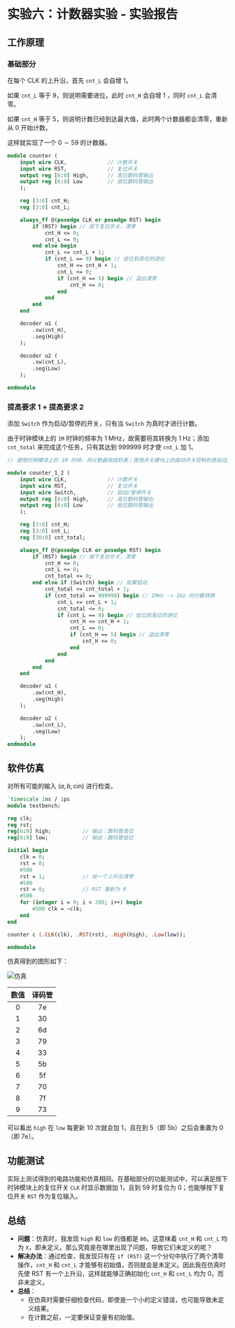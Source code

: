 # 实验六：计数器实验 - 实验报告

## 工作原理

### 基础部分

在每个 CLK 的上升沿，首先 `cnt_L` 会自增 $1$。

如果 `cnt_L` 等于 $9$，则说明需要进位，此时 `cnt_H` 会自增 $1$ ，同时 `cnt_L` 会清零。

如果 `cnt_H` 等于 $5$，则说明计数已经到达最大值，此时两个计数器都会清零，重新从 $0$ 开始计数。

这样就实现了一个 $0 \sim 59$ 的计数器。

```systemverilog
module counter (
    input wire CLK,             // 计数开关
    input wire RST,             // 复位开关
    output reg [6:0] High,      // 高位数码管输出
    output reg [6:0] Low        // 低位数码管输出
    );

    reg [3:0] cnt_H;
    reg [3:0] cnt_L;

    always_ff @(posedge CLK or posedge RST) begin
        if (RST) begin // 按下复位开关，清零
            cnt_H <= 0;
            cnt_L <= 0;
        end else begin
            cnt_L <= cnt_L + 1;
            if (cnt_L == 9) begin // 低位到高位的进位
                cnt_H <= cnt_H + 1;
                cnt_L <= 0;
                if (cnt_H == 5) begin // 溢出清零
                    cnt_H <= 0;
                end
            end
        end
    end

    decoder u1 (
        .sw(cnt_H),
        .seg(High)
    );

    decoder u2 (
        .sw(cnt_L),
        .seg(Low)
    );

endmodule
```

### 提高要求 1 + 提高要求 2

添加 `Switch` 作为启动/暂停的开关，只有当 `Switch` 为真时才进行计数。

由于时钟模块上的 `1M` 时钟的频率为 $1\;\mathrm{MHz}$，故需要将其转换为 $1\;\mathrm{Hz}$；添加 `cnt_total` 来完成这个任务，只有其达到 $999999$ 时才使 `cnt_L` 加 $1$。

```systemverilog
// 使用时钟模块上的 1M 时钟，将计数器改成秒表；使用开关模块上的拨动开关控制秒表启动/暂停

module counter_1_2 (
    input wire CLK,             // 计数开关
    input wire RST,             // 复位开关
    input wire Switch,          // 启动/暂停开关
    output reg [6:0] High,      // 高位数码管输出
    output reg [6:0] Low        // 低位数码管输出
    );

    reg [3:0] cnt_H;
    reg [3:0] cnt_L;
    reg [30:0] cnt_total;

    always_ff @(posedge CLK or posedge RST) begin
        if (RST) begin // 按下复位开关，清零
            cnt_H <= 0;
            cnt_L <= 0;
            cnt_total <= 0;
        end else if (Switch) begin // 如果启动
            cnt_total <= cnt_total + 1;
            if (cnt_total == 999999) begin // 1MHz -> 1Hz 的计数转换
                cnt_L <= cnt_L + 1;
                cnt_total <= 0;
                if (cnt_L == 9) begin // 低位到高位的进位
                    cnt_H <= cnt_H + 1;
                    cnt_L <= 0;
                    if (cnt_H == 5) begin // 溢出清零
                        cnt_H <= 0;
                    end
                end
            end
        end
    end

    decoder u1 (
        .sw(cnt_H),
        .seg(High)
    );

    decoder u2 (
        .sw(cnt_L),
        .seg(Low)
    );
endmodule
```

## 软件仿真

对所有可能的输入 $(a, b, \text{cin})$ 进行检查。

```systemverilog
`timescale 1ns / 1ps
module testbench;

reg clk;
reg rst;
reg[6:0] high;          // 输出：数码管高位
reg[6:0] low;           // 输出：数码管低位

initial begin
    clk = 0;
    rst = 0;
    #500
    rst = 1;            // 给一个上升沿清零
    #500
    rst = 0;            // RST 重新为 0
    #500
    for (integer i = 0; i < 200; i++) begin
        #500 clk = ~clk;
    end
end

counter c (.CLK(clk), .RST(rst), .High(high), .Low(low));

endmodule
```

仿真得到的图形如下：

![仿真](./testbench_waveform.png)

| 数值 |    译码管     |
| :--: | :-----------: |
| $0$  | $\mathrm{7e}$ |
| $1$  | $\mathrm{30}$ |
| $2$  | $\mathrm{6d}$ |
| $3$  | $\mathrm{79}$ |
| $4$  | $\mathrm{33}$ |
| $5$  | $\mathrm{5b}$ |
| $6$  | $\mathrm{5f}$ |
| $7$  | $\mathrm{70}$ |
| $8$  | $\mathrm{7f}$ |
| $9$  | $\mathrm{73}$ |

可以看出 `high` 在 `low` 每更新 $10$ 次就会加 $1$，且在到 $5$（即 $\mathrm{5b}$）之后会重置为 $0$（即 $\mathrm{7e}$）。

## 功能测试

实际上测试得到的电路功能和仿真相同。在基础部分的功能测试中，可以满足按下时钟模块上的复位开关 `CLK` 时显示数据加 $1$，且到 $59$ 时复位为 $0$；也能够按下复位开关 `RST` 作为复位输入。

## 总结

- **问题**：仿真时，我发现 `high` 和 `low` 的值都是 `00`。这意味着 `cnt_H` 和 `cnt_L` 均为 `X`，即未定义。那么究竟是在哪里出现了问题，导致它们未定义的呢？
- **解决办法**：通过检查，我发现只有在 `if (RST)` 这一个分句中执行了两个清零操作，`cnt_H` 和 `cnt_L` 才能够有初始值，否则就会是未定义。因此我在仿真时先使 RST 有一个上升沿，这样就能够正确初始化 `cnt_H` 和 `cnt_L` 均为 $0$，而非未定义。
- **总结**：
  - 在仿真时需要仔细检查代码，即使是一个小的定义错误，也可能导致未定义结果。
  - 在计数之前，一定要保证变量有初始值。
